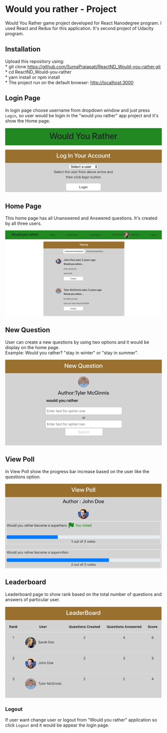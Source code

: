 
# Would you rather - Project

Would You Rather game project developed for React Nanodegree program. I used React and Redux for this application. It's second project of Udacity program.


## Installation

Upload this repository using:<br />
    * git clone https://github.com/SumaPrajapati/ReactND_Would-you-rather.git <br />
    * cd ReactND_Would-you-rather <br />
    * yarn install or npm install <br />
    * The project run on the default browser: [http://localhost:3000](http://localhost:3000)


## Login Page

In login page choose username from dropdown window and just press `Login`, so user would be login in the "would you rather" app project and it's show the Home page.

![ ](screenshot/login_page.png)

## Home Page

This home page has all Unanswered and Answered questions. It's created by all three users.

![ ](screenshot/home.png)

## New Question

User can create a new questions by using two options and it would be display on the home page.<br /> 
Example: Would you rather? "stay in winter" or  "stay in summer". 
 
 ![ ](screenshot/new_question.png)

## View Poll

In View Poll show the progress bar increase based on the user like the questions option. 

![ ](screenshot/view_poll1.png)

## Leaderboard

Leaderboard page to show rank based on the total number of questions and answers of particular user.

![ ](screenshot/leaderboard.png)

### Logout

If user want change user or logout from "Would you rather" application so click `Logout` and it would be appear the login page.
